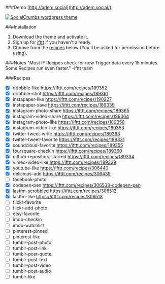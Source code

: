 ###Demo
[http://adem.social](http://adem.social/)

[![SocialCrumbs wordpress theme](http://d.pr/i/11xR1+)](http://adem.social/)

###Installation
1. Download the theme and activate it.
2. Sign up for [ifttt](http://ifttt.com/) if you haven't already.
3. Choose from the [recipes](https://github.com/ademilter/socialcrumbs/blob/master/README.md#recipes) below (You'll be asked for permission before using).

###Notes
"Most IF Recipes check for new Trigger data every 15 minutes. Some Recipes run even faster." -ifttt team

###Recipes
- [x] dribbble-like https://ifttt.com/recipes/189352
- [x] dribbble-shot https://ifttt.com/recipes/189361
- [x] instapaper-like https://ifttt.com/recipes/190227
- [x] instapaper-save https://ifttt.com/recipes/189339
- [x] instagram-photo-share https://ifttt.com/recipes/189365
- [x] instagram-video-share https://ifttt.com/recipes/189364
- [x] instagram-photo-like https://ifttt.com/recipes/189358
- [x] instagram-video-like https://ifttt.com/recipes/189353
- [x] twitter-tweet-write https://ifttt.com/recipes/189363
- [x] twitter-tweet-favorite https://ifttt.com/recipes/189331
- [x] soundcloud-favorite https://ifttt.com/recipes/189355
- [x] foursquare-checkin https://ifttt.com/recipes/189360
- [x] github-repository-starred https://ifttt.com/recipes/189334
- [x] vimeo-video-like https://ifttt.com/recipes/189329
- [x] youtube-like https://ifttt.com/recipes/306440
- [x] delicious-add https://ifttt.com/recipes/306439
- [ ] facebook-photo
- [x] codepen-pen https://ifttt.com/recipes/306538-codepen-pen
- [x] lastfm-scrobbled https://ifttt.com/recipes/306512
- [x] lastfm-like https://ifttt.com/recipes/306513
- [ ] flickr-favorite
- [ ] flickr-add-photo
- [ ] etsy-favorite
- [ ] imdb-checkin
- [ ] imdb-watchlist
- [ ] pinterest-pinned
- [ ] pinterest-like
- [ ] tumblr-post-photo
- [ ] tumblr-post-link
- [ ] tumblr-post-quote
- [ ] tumblr-post-text
- [ ] tumblr-post-video
- [ ] tumblr-post-audio
- [ ] tumblr-like
